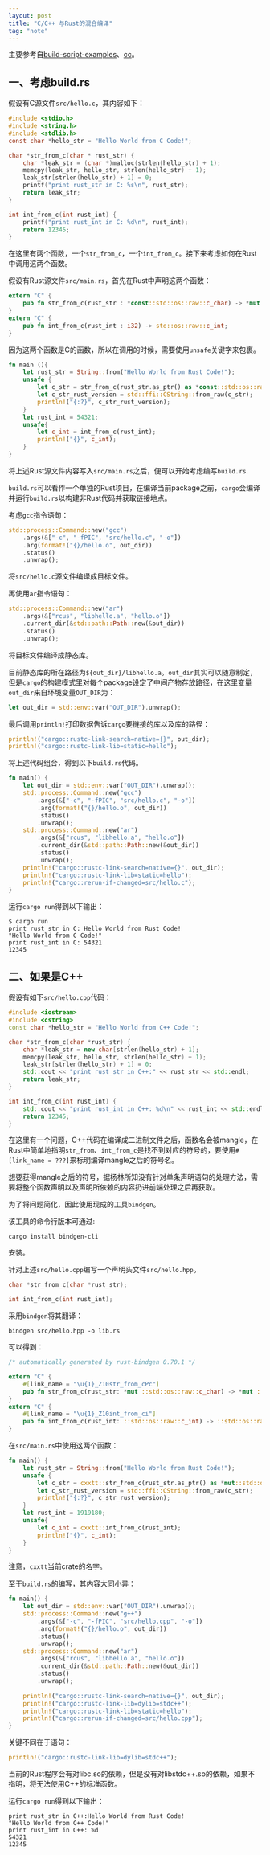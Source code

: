 ```yaml
---
layout: post
title: "C/C++ 与Rust的混合编译"
tag: "note"
---
```


主要参考自[build-script-examples](https://doc.rust-lang.org/cargo/reference/build-script-examples.html)、[cc](https://docs.rs/cc/latest/cc/)。

## 一、考虑build.rs

假设有C源文件`src/hello.c`，其内容如下：
```C
#include <stdio.h>
#include <string.h>
#include <stdlib.h>
const char *hello_str = "Hello World from C Code!";

char *str_from_c(char * rust_str) {
    char *leak_str = (char *)malloc(strlen(hello_str) + 1);
    memcpy(leak_str, hello_str, strlen(hello_str) + 1);
    leak_str[strlen(hello_str) + 1] = 0;
    printf("print rust_str in C: %s\n", rust_str);
    return leak_str;
}

int int_from_c(int rust_int) { 
    printf("print rust_int in C: %d\n", rust_int);
    return 12345;
}
```

在这里有两个函数，一个`str_from_c`，一个`int_from_c`。接下来考虑如何在Rust中调用这两个函数。

假设有Rust源文件`src/main.rs`，首先在Rust中声明这两个函数：

```Rust
extern "C" {
    pub fn str_from_c(rust_str : *const::std::os::raw::c_char) -> *mut ::std::os::raw::c_char;
}
extern "C" {
    pub fn int_from_c(rust_int : i32) -> std::os::raw::c_int;
}
```

因为这两个函数是C的函数，所以在调用的时候，需要使用`unsafe`关键字来包裹。


```Rust
fn main (){
    let rust_str = String::from("Hello World from Rust Code!");
    unsafe {
        let c_str = str_from_c(rust_str.as_ptr() as *const::std::os::raw::c_char);
        let c_str_rust_version = std::ffi::CString::from_raw(c_str);
        println!("{:?}", c_str_rust_version); 
    }
    let rust_int = 54321;
    unsafe{
        let c_int = int_from_c(rust_int);
        println!("{}", c_int);
    }
}
```

将上述Rust源文件内容写入`src/main.rs`之后，便可以开始考虑编写`build.rs`.

`build.rs`可以看作一个单独的Rust项目，在编译当前package之前，`cargo`会编译并运行`build.rs`以构建非Rust代码并获取链接地点。


考虑`gcc`指令语句：
```Rust
std::process::Command::new("gcc")
    .args(&["-c", "-fPIC", "src/hello.c", "-o"])
    .arg(format!("{}/hello.o", out_dir))
    .status()
    .unwrap();
```
将`src/hello.c`源文件编译成目标文件。



再使用`ar`指令语句：
```Rust
std::process::Command::new("ar")
    .args(&["rcus", "libhello.a", "hello.o"])
    .current_dir(&std::path::Path::new(&out_dir))
    .status()
    .unwrap();
```
将目标文件编译成静态库。

目前静态库的所在路径为`${out_dir}/libhello.a`。`out_dir`其实可以随意制定，但是`cargo`的构建模式里对每个package设定了中间产物存放路径，在这里变量`out_dir`来自环境变量`OUT_DIR`为：

```Rust
let out_dir = std::env::var("OUT_DIR").unwrap();
```

最后调用`println!`打印数据告诉`cargo`要链接的库以及库的路径：
```Rust
println!("cargo::rustc-link-search=native={}", out_dir);
println!("cargo::rustc-link-lib=static=hello");

```

将上述代码组合，得到以下`build.rs`代码。

```Rust
fn main() {
    let out_dir = std::env::var("OUT_DIR").unwrap();
    std::process::Command::new("gcc")
        .args(&["-c", "-fPIC", "src/hello.c", "-o"])
        .arg(format!("{}/hello.o", out_dir))
        .status()
        .unwrap();
    std::process::Command::new("ar")
        .args(&["rcus", "libhello.a", "hello.o"])
        .current_dir(&std::path::Path::new(&out_dir))
        .status()
        .unwrap();
    println!("cargo::rustc-link-search=native={}", out_dir);
    println!("cargo::rustc-link-lib=static=hello");
    println!("cargo::rerun-if-changed=src/hello.c");
}
```


运行`cargo run`得到以下输出：
```
$ cargo run
print rust_str in C: Hello World from Rust Code!
"Hello World from C Code!"
print rust_int in C: 54321
12345
```


## 二、如果是C++

假设有如下`src/hello.cpp`代码：

```C++
#include <iostream>
#include <cstring>
const char *hello_str = "Hello World from C++ Code!";

char *str_from_c(char *rust_str) {
    char *leak_str = new char[strlen(hello_str) + 1];
    memcpy(leak_str, hello_str, strlen(hello_str) + 1);
    leak_str[strlen(hello_str) + 1] = 0;
    std::cout << "print rust_str in C++:" << rust_str << std::endl;
    return leak_str;
}

int int_from_c(int rust_int) {
    std::cout << "print rust_int in C++: %d\n" << rust_int << std::endl;
    return 12345;
}
```

在这里有一个问题，C++代码在编译成二进制文件之后，函数名会被mangle，在Rust中简单地指明`str_from`、`int_from_c`是找不到对应的符号的，要使用`#[link_name = ???]`来标明编译mangle之后的符号名。

想要获得mangle之后的符号，据杨林所知没有针对单条声明语句的处理方法，需要将整个函数声明以及声明所依赖的内容扔进前端处理之后再获取。

为了将问题简化，因此使用现成的工具`bindgen`。

该工具的命令行版本可通过:

```
cargo install bindgen-cli
```

安装。

针对上述`src/hello.cpp`编写一个声明头文件`src/hello.hpp`。

```C++
char *str_from_c(char *rust_str);

int int_from_c(int rust_int);
```

采用`bindgen`将其翻译：

```
bindgen src/hello.hpp -o lib.rs
```

可以得到：

```Rust
/* automatically generated by rust-bindgen 0.70.1 */

extern "C" {
    #[link_name = "\u{1}_Z10str_from_cPc"]
    pub fn str_from_c(rust_str: *mut ::std::os::raw::c_char) -> *mut ::std::os::raw::c_char;
}
extern "C" {
    #[link_name = "\u{1}_Z10int_from_ci"]
    pub fn int_from_c(rust_int: ::std::os::raw::c_int) -> ::std::os::raw::c_int;
}
```

在`src/main.rs`中使用这两个函数：

```Rust
fn main() {
    let rust_str = String::from("Hello World from Rust Code!");
    unsafe {
        let c_str = cxxtt::str_from_c(rust_str.as_ptr() as *mut::std::os::raw::c_char);
        let c_str_rust_version = std::ffi::CString::from_raw(c_str);
        println!("{:?}", c_str_rust_version); 
    }
    let rust_int = 1919180;
    unsafe{
        let c_int = cxxtt::int_from_c(rust_int);
        println!("{}", c_int);
    }
}
```

注意，`cxxtt`当前crate的名字。

至于`build.rs`的编写，其内容大同小异：

```Rust
fn main() {
    let out_dir = std::env::var("OUT_DIR").unwrap();
    std::process::Command::new("g++")
        .args(&["-c", "-fPIC", "src/hello.cpp", "-o"])
        .arg(format!("{}/hello.o", out_dir))
        .status()
        .unwrap();
    std::process::Command::new("ar")
        .args(&["rcus", "libhello.a", "hello.o"])
        .current_dir(&std::path::Path::new(&out_dir))
        .status()
        .unwrap();
    
    println!("cargo::rustc-link-search=native={}", out_dir);
    println!("cargo::rustc-link-lib=dylib=stdc++");
    println!("cargo::rustc-link-lib=static=hello");
    println!("cargo::rerun-if-changed=src/hello.cpp");
}
```

关键不同在于语句：
```Rust
println!("cargo::rustc-link-lib=dylib=stdc++");
```

当前的Rust程序会有对libc.so的依赖，但是没有对libstdc++.so的依赖，如果不指明，将无法使用C++的标准函数。


运行`cargo run`得到以下输出：

```
print rust_str in C++:Hello World from Rust Code!
"Hello World from C++ Code!"
print rust_int in C++: %d
54321
12345
```